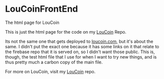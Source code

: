 # LouCoinFrontEnd
The html page for LouCoin

This is just the html page for the code on my [LouCoin](https://github.com/ztandrews/loucoin) Repo.

Its not the same one that gets deployed to [loucoin.com](loucoin.com), but it's about the same. I didn't put the exact one because it has some links on it that relate to the firebase repo that it is served on, so I didn't want those public. This is, though, the test html file that I use for when I want to try new things, and is thus pretty much a carbon copy of the main file.

For more on LouCoin, visit my [LouCoin](https://github.com/ztandrews/loucoin) repo.
